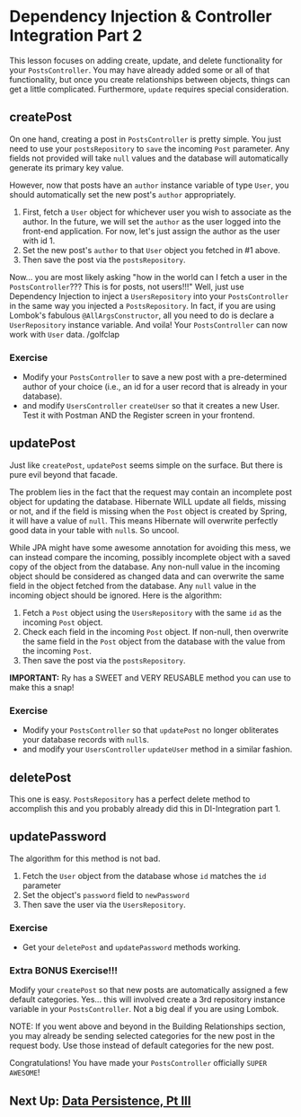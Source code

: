 
# Dependency Injection & Controller Integration Part 2

This lesson focuses on adding create, update, and delete functionality for your `PostsController`. You may have already added some or all of that functionality, but once you create relationships between objects, things can get a little complicated. Furthermore, `update` requires special consideration.

## createPost

On one hand, creating a post in `PostsController` is pretty simple. You just need to use your `postsRepository` to `save` the incoming `Post` parameter. Any fields not provided will take `null` values and the database will automatically generate its primary key value.

However, now that posts have an `author` instance variable of type `User`, you should automatically set the new post's `author` appropriately. 
1. First, fetch a `User` object for whichever user you wish to associate as the author. In the future, we will set the `author` as the user logged into the front-end application. For now, let's just assign the author as the user with id 1.
2. Set the new post's `author` to that `User` object you fetched in #1 above.
3. Then save the post via the `postsRepository`.

Now... you are most likely asking "how in the world can I fetch a user in the `PostsController`??? This is for posts, not users!!!" 
Well, just use Dependency Injection to inject a `UsersRepository` into your `PostsController` in the same way you injected a `PostsRepository`. In fact, if you are using Lombok's fabulous `@AllArgsConstructor`, all you need to do is declare a `UserRepository` instance variable. And voila! Your `PostsController` can now work with `User` data. /golfclap

### Exercise

- Modify your `PostsController` to save a new post with a pre-determined author of your choice (i.e., an id for a user record that is already in your database).
- and modify `UsersController` `createUser` so that it creates a new User. Test it with Postman AND the Register screen in your frontend.

## updatePost

Just like `createPost`, `updatePost` seems simple on the surface. But there is pure evil beyond that facade.

The problem lies in the fact that the request may contain an incomplete post object for updating the database. Hibernate WILL update all fields, missing or not, and if the field is missing when the `Post` object is created by Spring, it will have a value of `null`. This means Hibernate will overwrite perfectly good data in your table with `null`s. So uncool.

While JPA might have some awesome annotation for avoiding this mess, we can instead compare the incoming, possibly incomplete object with a saved copy of the object from the database. Any non-null value in the incoming object should be considered as changed data and can overwrite the same field in the object fetched from the database. Any `null` value in the incoming object should be ignored. Here is the algorithm:
1. Fetch a `Post` object using the `UsersRepository` with the same `id` as the incoming `Post` object.
2. Check each field in the incoming `Post` object. If non-null, then overwrite the same field in the `Post` object from the database with the value from the incoming `Post`.
3. Then save the post via the `postsRepository`.

**IMPORTANT:** Ry has a SWEET and VERY REUSABLE method you can use to make this a snap!

### Exercise

- Modify your `PostsController` so that `updatePost` no longer obliterates your database records with `null`s.
- and modify your `UsersController` `updateUser` method in a similar fashion.

## deletePost

This one is easy. `PostsRepository` has a perfect delete method to accomplish this and you probably already did this in DI-Integration part 1.

## updatePassword

The algorithm for this method is not bad.
1. Fetch the `User` object from the database whose `id` matches the `id` parameter
2. Set the object's `password` field to `newPassword`
3. Then save the user via the `UsersRepository`.

### Exercise

- Get your `deletePost` and `updatePassword` methods working.

### Extra BONUS Exercise!!!

Modify your `createPost` so that new posts are automatically assigned a few default categories. Yes... this will involved create a 3rd repository instance variable in your `PostsController`. Not a big deal if you are using Lombok.

NOTE: If you went above and beyond in the Building Relationships section, you may already be sending selected categories for the new post in the request body. Use those instead of default categories for the new post.


Congratulations! You have made your `PostsController` officially `SUPER AWESOME`!

## Next Up: [Data Persistence, Pt III](14-data-persistence-iii.md)

